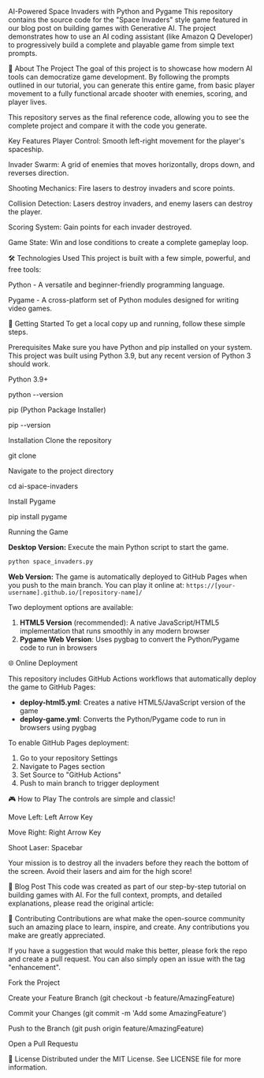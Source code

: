 AI-Powered Space Invaders with Python and Pygame
This repository contains the source code for the "Space Invaders" style game featured in our blog post on building games with Generative AI. The project demonstrates how to use an AI coding assistant (like Amazon Q Developer) to progressively build a complete and playable game from simple text prompts.


🚀 About The Project
The goal of this project is to showcase how modern AI tools can democratize game development. By following the prompts outlined in our tutorial, you can generate this entire game, from basic player movement to a fully functional arcade shooter with enemies, scoring, and player lives.

This repository serves as the final reference code, allowing you to see the complete project and compare it with the code you generate.

Key Features
Player Control: Smooth left-right movement for the player's spaceship.

Invader Swarm: A grid of enemies that moves horizontally, drops down, and reverses direction.

Shooting Mechanics: Fire lasers to destroy invaders and score points.

Collision Detection: Lasers destroy invaders, and enemy lasers can destroy the player.

Scoring System: Gain points for each invader destroyed.

Game State: Win and lose conditions to create a complete gameplay loop.

🛠️ Technologies Used
This project is built with a few simple, powerful, and free tools:

Python - A versatile and beginner-friendly programming language.

Pygame - A cross-platform set of Python modules designed for writing video games.

🔧 Getting Started
To get a local copy up and running, follow these simple steps.

Prerequisites
Make sure you have Python and pip installed on your system. This project was built using Python 3.9, but any recent version of Python 3 should work.

Python 3.9+

python --version

pip (Python Package Installer)

pip --version

Installation
Clone the repository

git clone 

Navigate to the project directory

cd ai-space-invaders

Install Pygame

pip install pygame

Running the Game

**Desktop Version:**
Execute the main Python script to start the game.

```bash
python space_invaders.py
```

**Web Version:**
The game is automatically deployed to GitHub Pages when you push to the main branch. You can play it online at:
`https://[your-username].github.io/[repository-name]/`

Two deployment options are available:
1. **HTML5 Version** (recommended): A native JavaScript/HTML5 implementation that runs smoothly in any modern browser
2. **Pygame Web Version**: Uses pygbag to convert the Python/Pygame code to run in browsers

🌐 Online Deployment

This repository includes GitHub Actions workflows that automatically deploy the game to GitHub Pages:

- **deploy-html5.yml**: Creates a native HTML5/JavaScript version of the game
- **deploy-game.yml**: Converts the Python/Pygame code to run in browsers using pygbag

To enable GitHub Pages deployment:
1. Go to your repository Settings
2. Navigate to Pages section
3. Set Source to "GitHub Actions"
4. Push to main branch to trigger deployment

🎮 How to Play
The controls are simple and classic!

Move Left: Left Arrow Key

Move Right: Right Arrow Key

Shoot Laser: Spacebar

Your mission is to destroy all the invaders before they reach the bottom of the screen. Avoid their lasers and aim for the high score!

📖 Blog Post
This code was created as part of our step-by-step tutorial on building games with AI. For the full context, prompts, and detailed explanations, please read the original article:


🤝 Contributing
Contributions are what make the open-source community such an amazing place to learn, inspire, and create. Any contributions you make are greatly appreciated.

If you have a suggestion that would make this better, please fork the repo and create a pull request. You can also simply open an issue with the tag "enhancement".

Fork the Project

Create your Feature Branch (git checkout -b feature/AmazingFeature)

Commit your Changes (git commit -m 'Add some AmazingFeature')

Push to the Branch (git push origin feature/AmazingFeature)

Open a Pull Requestu


📄 License
Distributed under the MIT License. See LICENSE file for more information.
